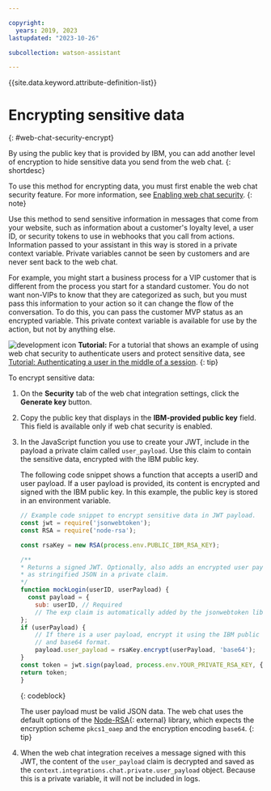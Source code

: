 ```yaml
---

copyright:
  years: 2019, 2023
lastupdated: "2023-10-26"

subcollection: watson-assistant

---
```


{{site.data.keyword.attribute-definition-list}}


# Encrypting sensitive data
{: #web-chat-security-encrypt}

By using the public key that is provided by IBM, you can add another level of encryption to hide sensitive data you send from the web chat.
{: shortdesc}

To use this method for encrypting data, you must first enable the web chat security feature. For more information, see [Enabling web chat security](/docs/watson-assistant?topic=watson-assistant-web-chat-security-enable).
{: note}

Use this method to send sensitive information in messages that come from your website, such as information about a customer's loyalty level, a user ID, or security tokens to use in webhooks that you call from actions. Information passed to your assistant in this way is stored in a private context variable. Private variables cannot be seen by customers and are never sent back to the web chat.

For example, you might start a business process for a VIP customer that is different from the process you start for a standard customer. You do not want non-VIPs to know that they are categorized as such, but you must pass this information to your action so it can change the flow of the conversation. To do this, you can pass the customer MVP status as an encrypted variable. This private context variable is available for use by the action, but not by anything else.

![development icon](images/development-icon.png) **Tutorial:** For a tutorial that shows an example of using web chat security to authenticate users and protect sensitive data, see [Tutorial: Authenticating a user in the middle of a session](/docs/watson-assistant?topic=watson-assistant-web-chat-develop-security).
{: tip}

To encrypt sensitive data:

1. On the **Security** tab of the web chat integration settings, click the **Generate key** button. 

1. Copy the public key that displays in the **IBM-provided public key** field. This field is available only if web chat security is enabled.

1. In the JavaScript function you use to create your JWT, include in the payload a private claim called `user_payload`. Use this claim to contain the sensitive data, encrypted with the IBM public key.

    The following code snippet shows a function that accepts a userID and user payload. If a user payload is provided, its content is encrypted and signed with the IBM public key. In this example, the public key is stored in an environment variable.

    ```javascript
    // Example code snippet to encrypt sensitive data in JWT payload.
    const jwt = require('jsonwebtoken');
    const RSA = require('node-rsa');

    const rsaKey = new RSA(process.env.PUBLIC_IBM_RSA_KEY);

    /**
    * Returns a signed JWT. Optionally, also adds an encrypted user payload
    * as stringified JSON in a private claim.
    */
    function mockLogin(userID, userPayload) {
      const payload = {
        sub: userID, // Required
        // The exp claim is automatically added by the jsonwebtoken library.
    };
    if (userPayload) {
        // If there is a user payload, encrypt it using the IBM public key
        // and base64 format.
        payload.user_payload = rsaKey.encrypt(userPayload, 'base64');
    }
    const token = jwt.sign(payload, process.env.YOUR_PRIVATE_RSA_KEY, { algorithm: 'RS256', expiresIn: '1h' });
    return token;
    }
    ```
    {: codeblock}

    The user payload must be valid JSON data. The web chat uses the default options of the [Node-RSA](https://www.npmjs.com/package/node-rsa){: external} library, which expects the encryption scheme `pkcs1_oaep` and the encryption encoding `base64`.
    {: tip}

1. When the web chat integration receives a message signed with this JWT, the content of the `user_payload` claim is decrypted and saved as the `context.integrations.chat.private.user_payload` object. Because this is a private variable, it will not be included in logs.

